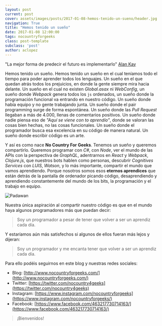 ```yaml
---
layout: post
current: post
cover: assets/images/posts/2017-01-08-hemos-tenido-un-sueno/header.jpg
navigation: True
title: "Hemos tenido un sueño"
date: 2017-01-08 12:00:00
tags: nocountryforgeeks
class: post-template
subclass: 'post'
author: aclopez
---
```



"La mejor forma de predecir el futuro es implementarlo" [Alan Kay](https://hipertextual.com/2011/10/historia-de-la-tecnologia-alan-kay-padre-legitimo-de-la-computacion-personal)

Hemos tenido un sueño. Hemos tenido un sueño en el cual teníamos todo el tiempo para poder aprender todos los lenguajes. Un sueño en el que quedan atrás todos los prejuicios, en donde la gente siempre mira hacia delante. Un sueño en el cual no existen _Global.asax_ ni _WebConfig_, un sueño donde _Webpack_ genera todos los ```js``` ordenados, un sueño donde la programación funcional va entrando en nuestro código. Un sueño donde había equipo y no gente trabajando junta. Un sueño donde el pair programming surge de forma espontánea. Un sueño donde las _Pull Request_ llegaban a más de 4.000, llenas de comentarios positivos. Un sueño donde nadie piensa eso de _"Aquí se viene con to aprendío"_, donde se valoran las cosas bien hechas, no las cosas funcionales. Un sueño donde el programador busca esa excelencia en su código de manera natural. Un sueño donde escribir código es un arte.

Y así es como nace __No Country For Geeks__. Tenemos un sueño y queremos compartirlo. Queremos programar con _C#_, con _Node_, ver el mundo de las APIs con la perspectiva de _GraphQL_, adentrarnos en _React_ y _Webpack_, _Clojure.js_, que nuestros bots hablen como personas, descubrir _Cognitives Services_ con _LUIS_, _Watson_, y lo más importante, compartir el mundo que vamos aprendiendo. Porque nosotros somos esos __eternos aprendices__ que están detrás de la pantalla de ordenador picando código, desaprendiendo y aprendiendo constantemente del mundo de los bits, la programación y el trabajo en equipo.

![Padawan](http://4.bp.blogspot.com/-yB3xgRo7p0k/UyGdSpCFehI/AAAAAAAA-o4/znj0w-FKTSg/s1600/1075434-qui_gon_jinn_and_obi_wan_kenobi%5B1%5D.jpg)

Nuestra única aspiración al compartir nuestro código es que en el mundo haya algunos programadores más que puedan decir:

> Soy un programador a pesar de tener que volver a ser un aprendiz cada día.

Y estaríamos aún más satisfechos si algunos de ellos fueran más lejos y dijeran:

> Soy un programador y me encanta tener que volver a ser un aprendiz cada día.

Para ello podéis seguirnos en este blog y nuestras redes sociales:

* Blog: [http://www.nocountryforgeeks.com/](http://www.nocountryforgeeks.com/)
* Twitter: [https://twitter.com/nocountry4geeks](https://twitter.com/nocountry4geeks)
* Instagram: [https://www.instagram.com/nocountryforgeeks](https://www.instagram.com/nocountryforgeeks/)
* Facebook: [https://www.facebook.com/463217730714163/](https://www.facebook.com/463217730714163/)

> ¡Bienvenidos!

